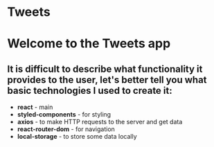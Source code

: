 # Tweets

<h1>Welcome to the Tweets app</h2>

## It is difficult to describe what functionality it provides to the user, let's better tell you what basic technologies I used to create it:

- **react** - main
- **styled-components** - for styling
- **axios** - to make HTTP requests to the server and get data
- **react-router-dom** - for navigation
- **local-storage** - to store some data locally
